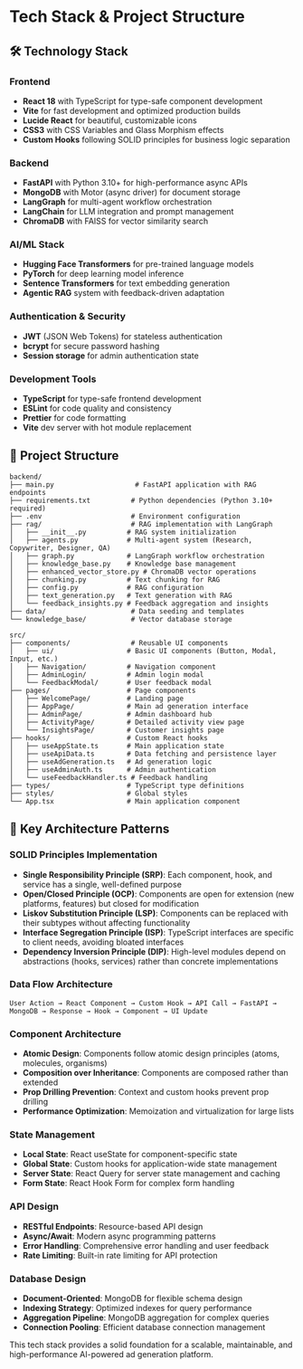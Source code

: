 # Tech Stack & Project Structure

## 🛠️ Technology Stack

### Frontend
- **React 18** with TypeScript for type-safe component development
- **Vite** for fast development and optimized production builds
- **Lucide React** for beautiful, customizable icons
- **CSS3** with CSS Variables and Glass Morphism effects
- **Custom Hooks** following SOLID principles for business logic separation

### Backend
- **FastAPI** with Python 3.10+ for high-performance async APIs
- **MongoDB** with Motor (async driver) for document storage
- **LangGraph** for multi-agent workflow orchestration
- **LangChain** for LLM integration and prompt management
- **ChromaDB** with FAISS for vector similarity search

### AI/ML Stack
- **Hugging Face Transformers** for pre-trained language models
- **PyTorch** for deep learning model inference
- **Sentence Transformers** for text embedding generation
- **Agentic RAG** system with feedback-driven adaptation

### Authentication & Security
- **JWT** (JSON Web Tokens) for stateless authentication
- **bcrypt** for secure password hashing
- **Session storage** for admin authentication state

### Development Tools
- **TypeScript** for type-safe frontend development
- **ESLint** for code quality and consistency
- **Prettier** for code formatting
- **Vite** dev server with hot module replacement

## 📁 Project Structure

```
backend/
├── main.py                    # FastAPI application with RAG endpoints
├── requirements.txt          # Python dependencies (Python 3.10+ required)
├── .env                      # Environment configuration
├── rag/                      # RAG implementation with LangGraph
│   ├── __init__.py          # RAG system initialization
│   ├── agents.py            # Multi-agent system (Research, Copywriter, Designer, QA)
│   ├── graph.py             # LangGraph workflow orchestration
│   ├── knowledge_base.py    # Knowledge base management
│   ├── enhanced_vector_store.py # ChromaDB vector operations
│   ├── chunking.py          # Text chunking for RAG
│   ├── config.py            # RAG configuration
│   ├── text_generation.py   # Text generation with RAG
│   └── feedback_insights.py # Feedback aggregation and insights
├── data/                     # Data seeding and templates
└── knowledge_base/           # Vector database storage

src/
├── components/               # Reusable UI components
│   ├── ui/                  # Basic UI components (Button, Modal, Input, etc.)
│   ├── Navigation/          # Navigation component
│   ├── AdminLogin/          # Admin login modal
│   └── FeedbackModal/       # User feedback modal
├── pages/                   # Page components
│   ├── WelcomePage/         # Landing page
│   ├── AppPage/             # Main ad generation interface
│   ├── AdminPage/           # Admin dashboard hub
│   ├── ActivityPage/        # Detailed activity view page
│   └── InsightsPage/        # Customer insights page
├── hooks/                   # Custom React hooks
│   ├── useAppState.ts       # Main application state
│   ├── useApiData.ts        # Data fetching and persistence layer
│   ├── useAdGeneration.ts   # Ad generation logic
│   ├── useAdminAuth.ts      # Admin authentication
│   └── useFeedbackHandler.ts # Feedback handling
├── types/                   # TypeScript type definitions
├── styles/                  # Global styles
└── App.tsx                  # Main application component
```

## 🔧 Key Architecture Patterns

### SOLID Principles Implementation

- **Single Responsibility Principle (SRP)**: Each component, hook, and service has a single, well-defined purpose
- **Open/Closed Principle (OCP)**: Components are open for extension (new platforms, features) but closed for modification
- **Liskov Substitution Principle (LSP)**: Components can be replaced with their subtypes without affecting functionality
- **Interface Segregation Principle (ISP)**: TypeScript interfaces are specific to client needs, avoiding bloated interfaces
- **Dependency Inversion Principle (DIP)**: High-level modules depend on abstractions (hooks, services) rather than concrete implementations

### Data Flow Architecture

```
User Action → React Component → Custom Hook → API Call → FastAPI → MongoDB → Response → Hook → Component → UI Update
```

### Component Architecture

- **Atomic Design**: Components follow atomic design principles (atoms, molecules, organisms)
- **Composition over Inheritance**: Components are composed rather than extended
- **Prop Drilling Prevention**: Context and custom hooks prevent prop drilling
- **Performance Optimization**: Memoization and virtualization for large lists

### State Management

- **Local State**: React useState for component-specific state
- **Global State**: Custom hooks for application-wide state management
- **Server State**: React Query for server state management and caching
- **Form State**: React Hook Form for complex form handling

### API Design

- **RESTful Endpoints**: Resource-based API design
- **Async/Await**: Modern async programming patterns
- **Error Handling**: Comprehensive error handling and user feedback
- **Rate Limiting**: Built-in rate limiting for API protection

### Database Design

- **Document-Oriented**: MongoDB for flexible schema design
- **Indexing Strategy**: Optimized indexes for query performance
- **Aggregation Pipeline**: MongoDB aggregation for complex queries
- **Connection Pooling**: Efficient database connection management

This tech stack provides a solid foundation for a scalable, maintainable, and high-performance AI-powered ad generation platform.
